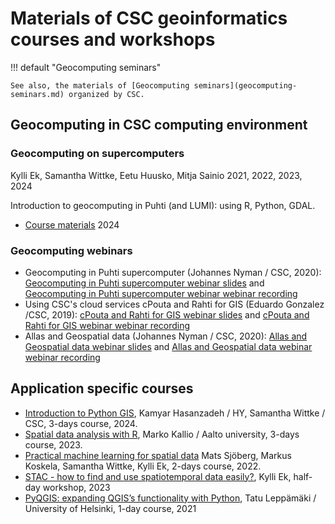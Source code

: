 # Materials of CSC geoinformatics courses and workshops

!!! default "Geocomputing seminars"

	See also, the materials of [Geocomputing seminars](geocomputing-seminars.md) organized by CSC. 

## Geocomputing in CSC computing environment 
 
### Geocomputing on supercomputers 
 
Kylli Ek, Samantha Wittke, Eetu Huusko, Mitja Sainio 2021, 2022, 2023, 2024 
 
Introduction to geocomputing in Puhti (and LUMI): using R, Python, GDAL.  
 
*   [Course materials](https://csc-training.github.io/geocomputing_course/) 2024 
 
### Geocomputing webinars 
 
*   Geocomputing in Puhti supercomputer (Johannes Nyman / CSC, 2020): [Geocomputing in Puhti supercomputer webinar slides](https://webinars.a3s.fi/2020-puhti-for-gis.pdf) and [Geocomputing in Puhti supercomputer webinar webinar recording](http://youtu.be/PrgMFna3DKw)  
*   Using CSC's cloud services cPouta and Rahti for GIS (Eduardo Gonzalez /CSC, 2019): [cPouta and Rahti for GIS webinar slides](https://webinars.a3s.fi/2019-04-24-webinar-csc-cloud-services-for-gis.pdf) and [cPouta and Rahti for GIS webinar webinar recording](http://youtu.be/8szDsp_33lU)  
*   Allas and Geospatial data (Johannes Nyman / CSC, 2020): [Allas and Geospatial data webinar slides](https://webinars.a3s.fi/2020-allas-geospatial-data.pdf) and [Allas and Geospatial data webinar webinar recording](http://youtu.be/mnFXe2-dJ_g) 
  
## Application specific courses 

* [Introduction to Python GIS](https://e-learn.csc.fi/course/view.php?id=122), Kamyar Hasanzadeh / HY, Samantha Wittke / CSC, 3-days course, 2024. 
* [Spatial data analysis with R](https://e-learn.csc.fi/course/view.php?id=120), Marko Kallio / Aalto university, 3-days course, 2023.  
* [Practical machine learning for spatial data](https://e-learn.csc.fi/course/view.php?id=121) Mats Sjöberg, Markus Koskela, Samantha Wittke, Kylli Ek, 2-days course, 2022.  
* [STAC - how to find and use spatiotemporal data easily?](https://gis-workshops.a3s.fi/2023-06-13-stac-workshop.pdf), Kylli Ek, half-day workshop, 2023 
* [PyQGIS: expanding QGIS’s functionality with Python](https://github.com/csc-training/pyqgis), Tatu Leppämäki / University of Helsinki, 1-day course, 2021 